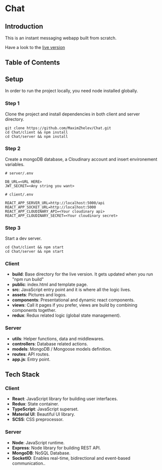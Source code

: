 <h1>Chat</h1>

<h2>Introduction</h2>
<p>This is an instant messaging webapp built from scratch. </p>
<p>Have a look to the <a href="https://chatter-project.netlify.app" target="blank">live version</a> </p>


<h2>Table of Contents</h2>


<h2 id="setup">Setup</h2>
<p>In order to run the project locally, you need node installed globally.</p>
<h3>Step 1</h3>
Clone the project and install dependencies in both client and server directory.

```
git clone https://github.com/MaximZhelev/Chat.git
cd Chat/client && npm install
cd Chat/server && npm install
```

<h3>Step 2</h3>
Create a mongoDB database, a Cloudinary account and insert environement variables.

```
# server/.env

DB_URL=<URL HERE>
JWT_SECRET=<Any string you want>

# client/.env

REACT_APP_SERVER_URL=http://localhost:5000/api
REACT_APP_SOCKET_URL=http://localhost:5000
REACT_APP_CLOUDINARY_API=<Your cloudinary api>
REACT_APP_CLOUDINARY_SECRET=<Your cloudinary secret>
```

<h3>Step 3</h3>
Start a dev server.

```
cd Chat/client && npm start
cd Chat/server && npm start
```



<h3>Client</h3>
<ul>
<li><b>build</b>: Base directory for the live version. It gets updated when you run "npm run build"</li>
<li><b>public</b>: index.html and template page.</li>
<li><b>src</b>: JavaScript entry point and it is where all the logic lives.</li>
<li><b>assets</b>: Pictures and logos.</li>
<li><b>components</b>: Presentational and dynamic react components.</li>
<li><b>views</b>: Call it pages if you prefer, views are build by combining components together.</li>
<li><b>redux</b>: Redux related logic (global state management).</li>
</ul>

<h3>Server</h3>
<ul>
<li><b>utils</b>: Helper functions, data and middlewares.</li>
<li><b>controllers</b>: Database related actions.</li>
<li><b>models</b>: MongoDB / Mongoose models definition.</li>
<li><b>routes</b>: API routes.</li>
<li><b>app.js</b>: Entry point.</li>
</ul>

<h2 id="tech">Tech Stack</h2>

<h3>Client</h3>
<ul>
<li><b>React</b>: JavaScript library for building user interfaces.</li>
<li><b>Redux</b>: State container.</li>
<li><b>TypeScript</b>: JavaScript superset.</li>
<li><b>Material UI</b>: Beautiful UI library.</li>
<li><b>SCSS</b>: CSS preprocessor.</li>
</ul>

<h3>Server</h3>
<ul>
<li><b>Node</b>: JavaScript runtime.</li>
<li><b>Express</b>: Node library for building REST API.</li>
<li><b>MongoDB</b>: NoSQL Database.</li>
<li><b>SocketIO</b>: Enables real-time, bidirectional and event-based communication..</li>
</ul>
